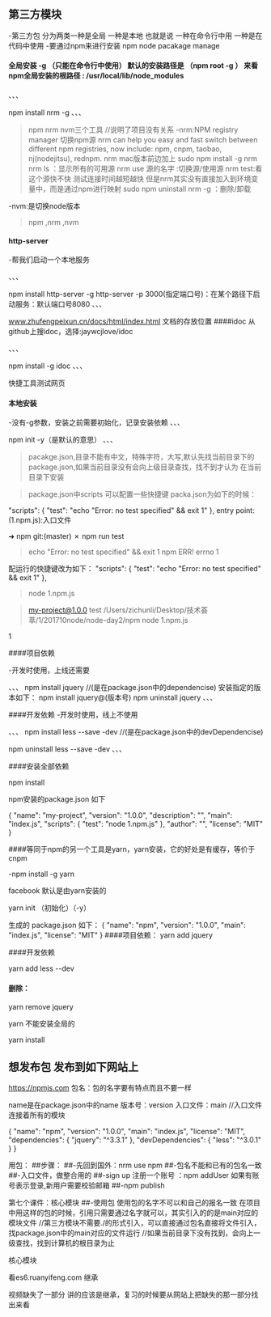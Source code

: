 
## 第三方模块
-第三方包 分为两类一种是全局 一种是本地  也就是说 一种在命令行中用  一种是在代码中使用
-要通过npm来进行安装  npm  node  pacakage manage

#### 全局安装 -g （只能在命令行中使用） 默认的安装路径是 （npm  root -g ） 来看npm全局安装的根路径 : /usr/local/lib/node_modules

、、、

npm install nrm -g
、、、

>npm nrm nvm三个工具
//说明了项目没有关系
-nrm:NPM registry manager  切换npm源
    nrm can help you easy and fast switch between different npm registries, now include: npm, cnpm, taobao, nj(nodejitsu), rednpm.
>nrm   mac版本前边加上 sudo
   npm install -g nrm
   nrm ls ：显示所有的可用源
   nrm use 源的名字 :切换源/使用源
   nrm test:看这个源快不快  测试连接时间越短越快
  但是nrm其实没有直接加入到环境变量中，而是通过npm进行映射
  sudo npm uninstall nrm -g ：删除/卸载

-nvm:是切换node版本

> npm ,nrm ,nvm

#### http-server
-帮我们启动一个本地服务

 、、、

 npm install  http-server -g
 http-server -p 3000(指定端口号)：在某个路径下启动服务：默认端口号8080
 、、、


www.zhufengpeixun.cn/docs/html/index.html  文档的存放位置
 ####idoc  从github上搜idoc，选择:jaywcjlove/idoc

 、、、

 npm install -g idoc
 、、、

 快捷工具测试网页

#### 本地安装

-没有-g参数，安装之前需要初始化，记录安装依赖
、、、

npm init -y（是默认的意思）
、、、

>pacakge.json,目录不能有中文，特殊字符，大写,默认先找当前目录下的package.json,如果当前目录没有会向上级目录查找，找不到才认为
 在当前目录下安装

 >package.json中scripts 可以配置一些快捷键
 packa.json为如下的时候：

   "scripts": {
     "test": "echo \"Error: no test specified\" && exit 1"
   },
 entry point: (1.npm.js):入口文件

➜  npm git:(master) ✗ npm run test
> echo "Error: no test specified" && exit 1
npm ERR! errno 1

配运行的快捷键改为如下：
 "scripts": {
    "test": "echo \"Error: no test specified\" && exit 1"
  },

 > node 1.npm.js

> my-project@1.0.0 test /Users/zichunli/Desktop/技术荟萃/1/201710node/node-day2/npm
> node 1.npm.js

1

####项目依赖

-开发时使用，上线还需要

、、、
npm install jquery      //(是在package.json中的dependencise)
安装指定的版本如下：
npm install jquery@(版本号)
npm uninstall jquery
、、、

####开发依赖
-开发时使用，线上不使用

、、、
npm install less --save -dev   //(是在package.json中的devDependencise)

npm uninstall less --save -dev
、、、

####安装全部依赖

npm install

npm安装的package.json  如下

{
  "name": "my-project",
  "version": "1.0.0",
  "description": "",
  "main": "index.js",
  "scripts": {
    "test": "node 1.npm.js"
  },
  "author": "",
  "license": "MIT"
}



####等同于npm的另一个工具是yarn，yarn安装，它的好处是有缓存，等价于 cnpm

-npm install -g yarn

facebook 默认是由yarn安装的

yarn  init （初始化）（-y）

生成的 package.json 如下：
{
  "name": "npm",
  "version": "1.0.0",
  "main": "index.js",
  "license": "MIT"
}
####项目依赖：
yarn add jquery

####开发依赖

 yarn add less --dev

 #### 删除：
 yarn remove jquery

 yarn  不能安装全局的

  yarn  install

 #####

 ## 想发布包  发布到如下网站上
 https://npmjs.com
包名：包的名字要有特点而且不要一样

name是在package.json中的name
版本号：version
入口文件：main    //入口文件连接着所有的模块


{
  "name": "npm",
  "version": "1.0.0",
  "main": "index.js",
  "license": "MIT",
  "dependencies": {
    "jquery": "^3.3.1"
  },
  "devDependencies": {
    "less": "^3.0.1"
  }
}

用包：
##步骤：
##-先回到国外：nrm use npm
##-包名不能和已有的包名一致
##-入口文件，做整合用的
##-sign up  注册一个账号   ：npm addUser 如果有账号表示登录,新用户需要校验邮箱
##-npm publish

第七个课件：核心模块
##-使用包  使用包的名字不可以和自己的报名一致
在项目中用这样的包的时候，引用只需要通过名字就可以，其实引入的的是main对应的模块文件
//第三方模块不需要./的形式引入，可以直接通过包名直接将文件引入，找package.json中的main对应的文件运行
//如果当前目录下没有找到，会向上一级查找，找到计算机的根目录为止

核心模块

看es6.ruanyifeng.com 继承

视频缺失了一部分  讲的应该是继承，复习的时候要从网站上把缺失的那一部分找出来看



































